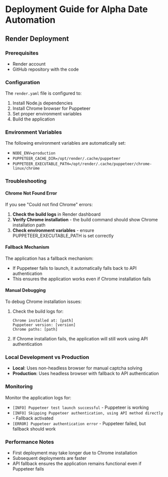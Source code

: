 # Deployment Guide for Alpha Date Automation

## Render Deployment

### Prerequisites
- Render account
- GitHub repository with the code

### Configuration

The `render.yaml` file is configured to:
1. Install Node.js dependencies
2. Install Chrome browser for Puppeteer
3. Set proper environment variables
4. Build the application

### Environment Variables

The following environment variables are automatically set:
- `NODE_ENV=production`
- `PUPPETEER_CACHE_DIR=/opt/render/.cache/puppeteer`
- `PUPPETEER_EXECUTABLE_PATH=/opt/render/.cache/puppeteer/chrome-linux/chrome`

### Troubleshooting

#### Chrome Not Found Error
If you see "Could not find Chrome" errors:

1. **Check the build logs** in Render dashboard
2. **Verify Chrome installation** - the build command should show Chrome installation path
3. **Check environment variables** - ensure PUPPETEER_EXECUTABLE_PATH is set correctly

#### Fallback Mechanism
The application has a fallback mechanism:
- If Puppeteer fails to launch, it automatically falls back to API authentication
- This ensures the application works even if Chrome installation fails

#### Manual Debugging
To debug Chrome installation issues:

1. Check the build logs for:
   ```
   Chrome installed at: [path]
   Puppeteer version: [version]
   Chrome paths: [path]
   ```

2. If Chrome installation fails, the application will still work using API authentication

### Local Development vs Production

- **Local**: Uses non-headless browser for manual captcha solving
- **Production**: Uses headless browser with fallback to API authentication

### Monitoring

Monitor the application logs for:
- `[INFO] Puppeteer test launch successful` - Puppeteer is working
- `[INFO] Skipping Puppeteer authentication, using API method directly` - Fallback activated
- `[ERROR] Puppeteer authentication error` - Puppeteer failed, but fallback should work

### Performance Notes

- First deployment may take longer due to Chrome installation
- Subsequent deployments are faster
- API fallback ensures the application remains functional even if Puppeteer fails

